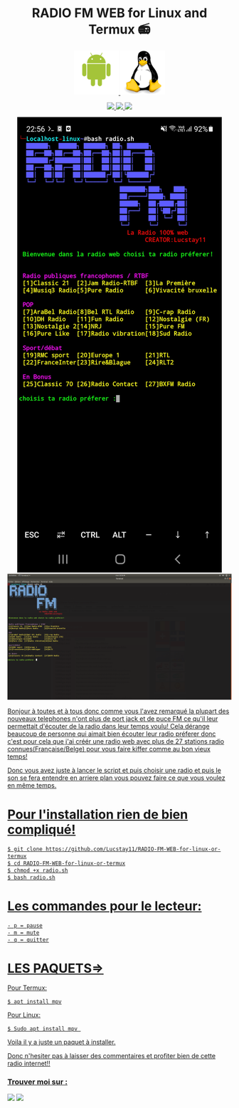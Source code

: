 <h1 align="center">RADIO FM WEB for Linux and Termux 📻 </h1>
<p align="center"> <a href="https://developer.android.com" target="_blank" rel="noreferrer"> <img src="https://raw.githubusercontent.com/devicons/devicon/master/icons/android/android-original-wordmark.svg" alt="android" width="100" height="100"/> </a> <a href="https://www.linux.org/" target="_blank" rel="noreferrer"> <img src="https://raw.githubusercontent.com/devicons/devicon/master/icons/linux/linux-original.svg" alt="linux" width="100" height="100"/></p>  
 
<p align="center">
  <img src="https://img.shields.io/badge/Author-Lucstay11-cyan?style=flat-square">
  <img src="https://img.shields.io/badge/Open%20Source-Yes-cyan?style=flat-square">
  <img src="https://img.shields.io/badge/Written%20In-Bash-cyan?style=flat-square">
 </p>

<p align="center">
<img src=".termux.jpg">
<img src=".linux.png">
</p>

<p>Bonjour à toutes et à tous donc comme vous l'avez remarqué la plupart des nouveaux telephones n'ont plus de port jack et de puce FM ce qu'il leur permettait d'écouter de la radio dans leur temps voulu! Cela dérange beaucoup de personne qui aimait bien écouter leur radio préferer donc c'est pour cela que j'ai créér une radio web avec plus de 27 stations radio connues(Française/Belge) pour vous faire kiffer comme au bon vieux temps!

Donc vous avez juste à lancer le script et puis choisir une radio et puis le son se fera entendre en arriere plan vous pouvez faire ce que vous voulez en même temps.</p> 

# Pour l'installation rien de bien compliqué!

 ```
 $ git clone https://github.com/Lucstay11/RADIO-FM-WEB-for-linux-or-termux
 $ cd RADIO-FM-WEB-for-linux-or-termux
 $ chmod +x radio.sh
 $ bash radio.sh
 ```
  
 # Les commandes pour le lecteur:
 ```
 - p = pause
 - m = mute
 - q = quitter
 ```
 
# LES PAQUETS=>

Pour Termux:
```
$ apt install mpv
```
Pour Linux:
```
$ Sudo apt install mpv 
```
Voila il y a juste un paquet à installer.

Donc n'hesiter pas à laisser des commentaires et profiter bien de cette radio internet!!

### Trouver moi sur :
<p align="left">
  <a href="https://github.com/Lucstay11" target="_blank"><img src="https://img.shields.io/badge/Github-Lucstay11-green?style=for-the-badge&logo=github"></a>
<a href="https://discord.gg/ZGfGVmaC" target="_blank"><img src="https://img.shields.io/badge/Discord-Lucstay11-pink?style=for-the-badge&logo=discord">
</p>
